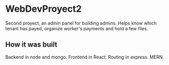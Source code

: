 # WebDevProyect2
Second proyect, an admin panel for building admins. Helps know which tenant has payed, organize worker's payments and hold a few files.

## How it was built
Backend in node and mongo. Frontend in React. Routing in express. MERN.
